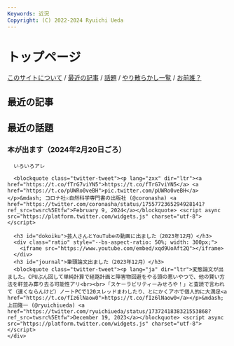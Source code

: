```yaml
---
Keywords: 近況
Copyright: (C) 2022-2024 Ryuichi Ueda
---
```


# トップページ

[<i class="fa-solid fa-user"></i> このサイトについて](#thissite) / [<i class="fa-solid fa-pen"></i> 最近の記事](#latest) / [<i class="fa-solid fa-circle-info"></i> 話題](#news) / [やり散らかし一覧](#activity) / [お前誰？](/?page=news)


<div class="row">
    <div class="col-md-6">
        <h2 id="latest"><i class="fa-solid fa-pen"></i> 最近の記事</h2>
        <!--TOP10-->
    </div>
    <div class="col-md-6">
      <h2 id="news"><i class="fa-solid fa-circle-info"></i> 最近の話題</h2>
      <h3 id="prob_book">本が出ます（2024年2月20日ごろ）</h3>

      いろいろアレ

      <blockquote class="twitter-tweet"><p lang="zxx" dir="ltr"><a href="https://t.co/fTrG7viYN5">https://t.co/fTrG7viYN5</a> <a href="https://t.co/pUWRo0veBH">pic.twitter.com/pUWRo0veBH</a></p>&mdash; コロナ社☉自然科学専門書の出版社 (@coronasha) <a href="https://twitter.com/coronasha/status/1755772365294928141?ref_src=twsrc%5Etfw">February 9, 2024</a></blockquote> <script async src="https://platform.twitter.com/widgets.js" charset="utf-8"></script>

      <h3 id="dokoiku">芸人さんとYouTubeの動画に出ました（2023年12月）</h3>
      <div class="ratio" style="--bs-aspect-ratio: 50%; width: 300px;">
        <iframe src="https://www.youtube.com/embed/xqd9UoAft2Q"></iframe>
      </div>
      <h3 id="journal">筆頭論文出ました（2023年12月）</h3>
      <blockquote class="twitter-tweet"><p lang="ja" dir="ltr">変態論文が出ました。CPUぶん回して単純計算で経路計画と障害物回避をやる頭の悪いやつで、他の賢い方法を軒並み葬り去る可能性アリ<br><br>「スケーラビリティーみせろや！」と査読で言われて（速くならんけど）ノートPCで120スレッドまわしたり、とにかくアホで個人的に大満足<a href="https://t.co/fIz6lNaow0">https://t.co/fIz6lNaow0</a></p>&mdash; 上田隆一 (@ryuichiueda) <a href="https://twitter.com/ryuichiueda/status/1737241838321553868?ref_src=twsrc%5Etfw">December 19, 2023</a></blockquote> <script async src="https://platform.twitter.com/widgets.js" charset="utf-8"></script>
    </div>
</div>
